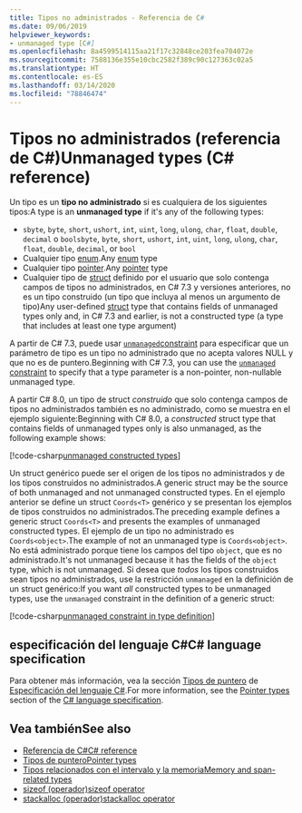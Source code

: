 ```yaml
---
title: Tipos no administrados - Referencia de C#
ms.date: 09/06/2019
helpviewer_keywords:
- unmanaged type [C#]
ms.openlocfilehash: 8a4599514115aa21f17c32848ce203fea704072e
ms.sourcegitcommit: 7588136e355e10cbc2582f389c90c127363c02a5
ms.translationtype: HT
ms.contentlocale: es-ES
ms.lasthandoff: 03/14/2020
ms.locfileid: "78846474"
---
```

# <a name="unmanaged-types-c-reference"></a><span data-ttu-id="2f8b2-102">Tipos no administrados (referencia de C#)</span><span class="sxs-lookup"><span data-stu-id="2f8b2-102">Unmanaged types (C# reference)</span></span>

<span data-ttu-id="2f8b2-103">Un tipo es un **tipo no administrado** si es cualquiera de los siguientes tipos:</span><span class="sxs-lookup"><span data-stu-id="2f8b2-103">A type is an **unmanaged type** if it's any of the following types:</span></span>

- <span data-ttu-id="2f8b2-104">`sbyte`, `byte`, `short`, `ushort`, `int`, `uint`, `long`, `ulong`, `char`, `float`, `double`, `decimal` o `bool`</span><span class="sxs-lookup"><span data-stu-id="2f8b2-104">`sbyte`, `byte`, `short`, `ushort`, `int`, `uint`, `long`, `ulong`, `char`, `float`, `double`, `decimal`, or `bool`</span></span>
- <span data-ttu-id="2f8b2-105">Cualquier tipo [enum](enum.md).</span><span class="sxs-lookup"><span data-stu-id="2f8b2-105">Any [enum](enum.md) type</span></span>
- <span data-ttu-id="2f8b2-106">Cualquier tipo [pointer](../../programming-guide/unsafe-code-pointers/pointer-types.md).</span><span class="sxs-lookup"><span data-stu-id="2f8b2-106">Any [pointer](../../programming-guide/unsafe-code-pointers/pointer-types.md) type</span></span>
- <span data-ttu-id="2f8b2-107">Cualquier tipo de [struct](struct.md) definido por el usuario que solo contenga campos de tipos no administrados, en C# 7.3 y versiones anteriores, no es un tipo construido (un tipo que incluya al menos un argumento de tipo)</span><span class="sxs-lookup"><span data-stu-id="2f8b2-107">Any user-defined [struct](struct.md) type that contains fields of unmanaged types only and, in C# 7.3 and earlier, is not a constructed type (a type that includes at least one type argument)</span></span>

<span data-ttu-id="2f8b2-108">A partir de C# 7.3, puede usar [`unmanaged`constraint](../../programming-guide/generics/constraints-on-type-parameters.md#unmanaged-constraint) para especificar que un parámetro de tipo es un tipo no administrado que no acepta valores NULL y que no es de puntero.</span><span class="sxs-lookup"><span data-stu-id="2f8b2-108">Beginning with C# 7.3, you can use the [`unmanaged` constraint](../../programming-guide/generics/constraints-on-type-parameters.md#unmanaged-constraint) to specify that a type parameter is a non-pointer, non-nullable unmanaged type.</span></span>

<span data-ttu-id="2f8b2-109">A partir C# 8.0, un tipo de struct *construido* que solo contenga campos de tipos no administrados también es no administrado, como se muestra en el ejemplo siguiente:</span><span class="sxs-lookup"><span data-stu-id="2f8b2-109">Beginning with C# 8.0, a *constructed* struct type that contains fields of unmanaged types only is also unmanaged, as the following example shows:</span></span>

[!code-csharp[unmanaged constructed types](snippets/UnmanagedTypes.cs#ProgramExample)]

<span data-ttu-id="2f8b2-110">Un struct genérico puede ser el origen de los tipos no administrados y de los tipos construidos no administrados.</span><span class="sxs-lookup"><span data-stu-id="2f8b2-110">A generic struct may be the source of both unmanaged and not unmanaged constructed types.</span></span> <span data-ttu-id="2f8b2-111">En el ejemplo anterior se define un struct `Coords<T>` genérico y se presentan los ejemplos de tipos construidos no administrados.</span><span class="sxs-lookup"><span data-stu-id="2f8b2-111">The preceding example defines a generic struct `Coords<T>` and presents the examples of unmanaged constructed types.</span></span> <span data-ttu-id="2f8b2-112">El ejemplo de un tipo no administrado es `Coords<object>`.</span><span class="sxs-lookup"><span data-stu-id="2f8b2-112">The example of not an unmanaged type is `Coords<object>`.</span></span> <span data-ttu-id="2f8b2-113">No está administrado porque tiene los campos del tipo `object`, que es no administrado.</span><span class="sxs-lookup"><span data-stu-id="2f8b2-113">It's not unmanaged because it has the fields of the `object` type, which is not unmanaged.</span></span> <span data-ttu-id="2f8b2-114">Si desea que *todos* los tipos construidos sean tipos no administrados, use la restricción `unmanaged` en la definición de un struct genérico:</span><span class="sxs-lookup"><span data-stu-id="2f8b2-114">If you want *all* constructed types to be unmanaged types, use the `unmanaged` constraint in the definition of a generic struct:</span></span>

[!code-csharp[unmanaged constraint in type definition](snippets/UnmanagedTypes.cs#AlwaysUnmanaged)]

## <a name="c-language-specification"></a><span data-ttu-id="2f8b2-115">especificación del lenguaje C#</span><span class="sxs-lookup"><span data-stu-id="2f8b2-115">C# language specification</span></span>

<span data-ttu-id="2f8b2-116">Para obtener más información, vea la sección [Tipos de puntero](~/_csharplang/spec/unsafe-code.md#pointer-types) de [Especificación del lenguaje C#](~/_csharplang/spec/introduction.md).</span><span class="sxs-lookup"><span data-stu-id="2f8b2-116">For more information, see the [Pointer types](~/_csharplang/spec/unsafe-code.md#pointer-types) section of the [C# language specification](~/_csharplang/spec/introduction.md).</span></span>

## <a name="see-also"></a><span data-ttu-id="2f8b2-117">Vea también</span><span class="sxs-lookup"><span data-stu-id="2f8b2-117">See also</span></span>

- [<span data-ttu-id="2f8b2-118">Referencia de C#</span><span class="sxs-lookup"><span data-stu-id="2f8b2-118">C# reference</span></span>](../index.md)
- [<span data-ttu-id="2f8b2-119">Tipos de puntero</span><span class="sxs-lookup"><span data-stu-id="2f8b2-119">Pointer types</span></span>](../../programming-guide/unsafe-code-pointers/pointer-types.md)
- [<span data-ttu-id="2f8b2-120">Tipos relacionados con el intervalo y la memoria</span><span class="sxs-lookup"><span data-stu-id="2f8b2-120">Memory and span-related types</span></span>](../../../standard/memory-and-spans/index.md)
- [<span data-ttu-id="2f8b2-121">sizeof (operador)</span><span class="sxs-lookup"><span data-stu-id="2f8b2-121">sizeof operator</span></span>](../operators/sizeof.md)
- [<span data-ttu-id="2f8b2-122">stackalloc (operador)</span><span class="sxs-lookup"><span data-stu-id="2f8b2-122">stackalloc operator</span></span>](../operators/stackalloc.md)
